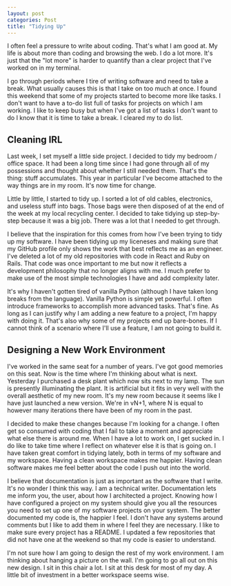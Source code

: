 ```yaml
---
layout: post
categories: Post
title: "Tidying Up"
---
```


I often feel a pressure to write about coding. That's what I am good at. My life is about more than coding and browsing the web. I do a lot more. It's just that the "lot more" is harder to quantify than a clear project that I've worked on in my terminal.

I go through periods where I tire of writing software and need to take a break. What usually causes this is that I take on too much at once. I found this weekend that some of my projects started to become more like tasks. I don't want to have a to-do list full of tasks for projects on which I am working. I like to keep busy but when I've got a list of tasks I don't want to do I know that it is time to take a break. I cleared my to do list.

## Cleaning IRL

Last week, I set myself a little side project. I decided to tidy my bedroom / office space. It had been a long time since I had gone through all of my possessions and thought about whether I still needed them. That's the thing: stuff accumulates. This year in particular I've become attached to the way things are in my room. It's now time for change.

Little by little, I started to tidy up. I sorted a lot of old cables, electronics, and useless stuff into bags. Those bags were then disposed of at the end of the week at my local recycling center. I decided to take tidying up step-by-step because it was a big job. There was a lot that I needed to get through.

I believe that the inspiration for this comes from how I've been trying to tidy up my software. I have been tidying up my liceneses and making sure that my GitHub profile only shows the work that best reflects me as an engineer. I've deleted a lot of my old repositories with code in React and Ruby on Rails. That code was once important to me but now it reflects a development philosophy that no longer aligns with me. I much prefer to make use of the most simple technologies I have and add complexity later.

It's why I haven't gotten tired of vanilla Python (although I have taken long breaks from the language). Vanilla Python is simple yet powerful. I often introduce frameworks to accomplish more advanced tasks. That's fine. As long as I can justify why I am adding a new feature to a project, I'm happy with doing it. That's also why some of my projects end up bare-bones. If I cannot think of a scenario where I'll use a feature, I am not going to build it.

## Designing a New Work Environment

I've worked in the same seat for a number of years. I've got good memories on this seat. Now is the time where I'm thinking about what is next. Yesterday I purchased a desk plant which now sits next to my lamp. The sun is presently illuminating the plant. It is artificial but it fits in very well with the overall aesthetic of my new room. It's my new room because it seems like I have just launched a new version. We're in vN+1, where N is equal to however many iterations there have been of my room in the past.

I decided to make these changes because I'm looking for a change. I often get so consumed with coding that I fail to take a moment and appreciate what else there is around me. When I have a lot to work on, I get sucked in. I do like to take time where I reflect on whatever else it is that is going on. I have taken great comfort in tidying lately, both in terms of my software and my workspace. Having a clean workspace makes me happier. Having clean software makes me feel better about the code I push out into the world.

I believe that documentation is just as important as the software that I write. It's no wonder I think this way. I am a technical writer. Documentation lets me inform you, the user, about how I architected a project. Knowing how I have configured a project on my system should give you all the resources you need to set up one of my software projects on your system. The better documented my code is, the happier I feel. I don't have any systems around comments but I like to add them in where I feel they are necessary. I like to make sure every project has a README. I updated a few repositories that did not have one at the weekend so that my code is easier to understand.

I'm not sure how I am going to design the rest of my work environment. I am thinking about hanging a picture on the wall. I'm going to go all out on this new design. I sit in this chair a lot. I sit at this desk for most of my day. A little bit of investment in a better workspace seems wise.